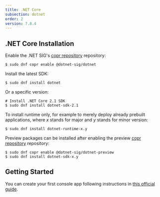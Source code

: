 ```yaml
---
title: .NET Core
subsection: dotnet
order: 2
version: 7.8.4
---
```


## .NET Core Installation

Enable the .NET SIG's [copr repository](/deployment/copr/about.html) repository:
```
$ sudo dnf copr enable @dotnet-sig/dotnet
```

Install the latest SDK:
```
$ sudo dnf install dotnet
```

Or a specific version:
```
# Install .NET Core 2.1 SDK
$ sudo dnf install dotnet-sdk-2.1
```

To install runtime only, for example to merely deploy already prebuilt applications, where _x_ stands for major and _y_ stands for minor version:
```
$ sudo dnf install dotnet-runtime-x.y
```

Preview packages can be installed after enabling the preview [copr repository](/deployment/copr/about.html) repository:
```
$ sudo dnf copr enable @dotnet-sig/dotnet-preview
$ sudo dnf install dotnet-sdk-x.y
```

## Getting Started

You can create your first console app following instructions in [this official guide](https://www.microsoft.com/net/learn/get-started-with-dotnet-tutorial#create).
